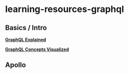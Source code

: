 # learning-resources-graphql

## Basics / Intro
[**GraphQL Explained**](https://www.apollographql.com/blog/graphql-explained-5844742f195e/)

[**GraphQL Concepts Visualized**](https://www.apollographql.com/blog/the-concepts-of-graphql-bc68bd819be3/)

## Apollo
